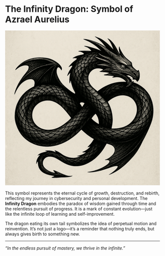 # The Infinity Dragon: Symbol of Azrael Aurelius

![YT.png](YT.png)

This symbol represents the eternal cycle of growth, destruction, and rebirth, reflecting my journey in cybersecurity and personal development. The **Infinity Dragon** embodies the paradox of wisdom gained through time and the relentless pursuit of progress. It is a mark of constant evolution—just like the infinite loop of learning and self-improvement.

The dragon eating its own tail symbolizes the idea of perpetual motion and reinvention. It’s not just a logo—it’s a reminder that nothing truly ends, but always gives birth to something new.

---
*“In the endless pursuit of mastery, we thrive in the infinite.”*
